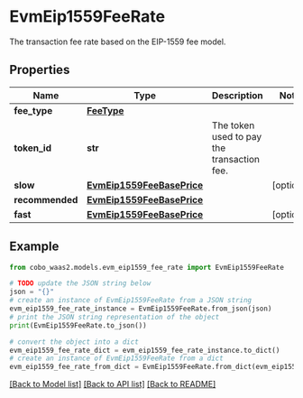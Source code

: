 # EvmEip1559FeeRate

The transaction fee rate based on the EIP-1559 fee model.

## Properties

Name | Type | Description | Notes
------------ | ------------- | ------------- | -------------
**fee_type** | [**FeeType**](FeeType.md) |  | 
**token_id** | **str** | The token used to pay the transaction fee. | 
**slow** | [**EvmEip1559FeeBasePrice**](EvmEip1559FeeBasePrice.md) |  | [optional] 
**recommended** | [**EvmEip1559FeeBasePrice**](EvmEip1559FeeBasePrice.md) |  | 
**fast** | [**EvmEip1559FeeBasePrice**](EvmEip1559FeeBasePrice.md) |  | [optional] 

## Example

```python
from cobo_waas2.models.evm_eip1559_fee_rate import EvmEip1559FeeRate

# TODO update the JSON string below
json = "{}"
# create an instance of EvmEip1559FeeRate from a JSON string
evm_eip1559_fee_rate_instance = EvmEip1559FeeRate.from_json(json)
# print the JSON string representation of the object
print(EvmEip1559FeeRate.to_json())

# convert the object into a dict
evm_eip1559_fee_rate_dict = evm_eip1559_fee_rate_instance.to_dict()
# create an instance of EvmEip1559FeeRate from a dict
evm_eip1559_fee_rate_from_dict = EvmEip1559FeeRate.from_dict(evm_eip1559_fee_rate_dict)
```
[[Back to Model list]](../README.md#documentation-for-models) [[Back to API list]](../README.md#documentation-for-api-endpoints) [[Back to README]](../README.md)



